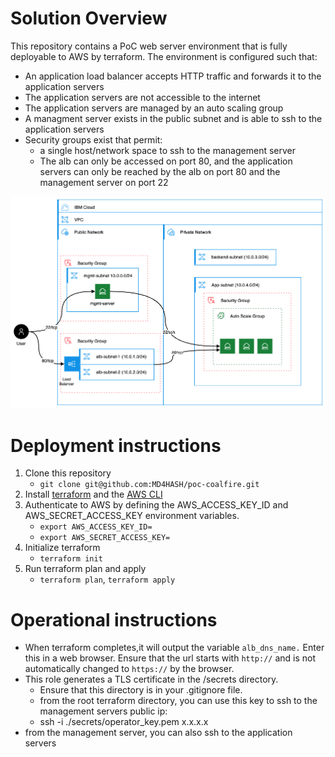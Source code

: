 # Solution Overview

This repository contains a PoC web server environment that is fully deployable to AWS by terraform.   The environment is configured such that:

- An application load balancer accepts HTTP traffic and forwards it to the application servers
- The application servers are not accessible to the internet
- The application servers are managed by an auto scaling group
- A managment server exists in the public subnet and is able to ssh to the application servers
- Security groups exist that permit:
  - a single host/network space to ssh to the management server
  - The alb can only be accessed on port 80, and the application servers can only be reached by the alb on port 80 and the management server on port 22

![network-diagram](images/coalfire.drawio.png)

# Deployment instructions

1. Clone this repository
    - `git clone git@github.com:MD4HASH/poc-coalfire.git`
2. Install [terraform](https://developer.hashicorp.com/terraform/tutorials/aws-get-started/install-cli) and the [AWS CLI](https://docs.aws.amazon.com/cli/latest/userguide/getting-started-install.html)
3. Authenticate to AWS by defining the AWS_ACCESS_KEY_ID and AWS_SECRET_ACCESS_KEY environment variables.
    - `export AWS_ACCESS_KEY_ID=`
    - `export AWS_SECRET_ACCESS_KEY=`
4. Initialize terraform
    - `terraform init`
5. Run terraform plan and apply
    - `terraform plan`, `terraform apply`

# Operational instructions

- When terraform completes,it will output the variable `alb_dns_name.` Enter this in a web browser.  Ensure that the url starts with `http://` and is not automatically changed to `https://` by the browser.
- This role generates a TLS certificate in the /secrets directory.  
  - Ensure that this directory is in your .gitignore file.
  - from the root terraform directory, you can use this key to ssh to the management servers public ip:
  - ssh -i ./secrets/operator_key.pem x.x.x.x
- from the management server, you can also ssh to the application servers
